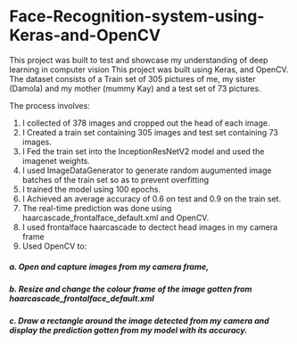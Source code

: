 # Face-Recognition-system-using-Keras-and-OpenCV
This project was built to test and showcase my understanding of deep learning in computer vision
This project was built using Keras, and OpenCV. The dataset consists of a Train set of 305 pictures of me, my sister (Damola) and my mother (mummy Kay) and a test set of 73 pictures.

The process involves:
1. I collected of 378 images and cropped out the head of each image. 
2. I Created a train set containing 305 images and test set containing 73 images.
3. I Fed the train set into the InceptionResNetV2 model and used the imagenet weights.
4. I used ImageDataGenerator to generate random augumented image batches of the train set so as to prevent overfitting
5. I trained the model using 100 epochs.
6. I Achieved an average accuracy of 0.6 on test and 0.9 on the train set.
7. The real-time prediction was done using haarcascade_frontalface_default.xml and OpenCV. 
8. I used frontalface haarcascade to dectect head images in my camera frame
9. Used OpenCV to: 
##### a. Open and capture images from my camera frame, 
##### b. Resize and change the colour frame of the image gotten from haarcascade_frontalface_default.xml
##### c. Draw a rectangle around the image detected from my camera and display the prediction gotten from my model with its accuracy.
